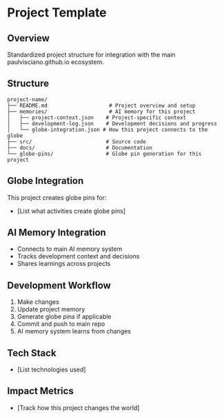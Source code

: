 # Project Template

## Overview
Standardized project structure for integration with the main paulvisciano.github.io ecosystem.

## Structure
```
project-name/
├── README.md                    # Project overview and setup
├── memories/                    # AI memory for this project
│   ├── project-context.json    # Project-specific context
│   ├── development-log.json    # Development decisions and progress
│   └── globe-integration.json # How this project connects to the globe
├── src/                        # Source code
├── docs/                       # Documentation
└── globe-pins/                 # Globe pin generation for this project
```

## Globe Integration
This project creates globe pins for:
- [List what activities create globe pins]

## AI Memory Integration
- Connects to main AI memory system
- Tracks development context and decisions
- Shares learnings across projects

## Development Workflow
1. Make changes
2. Update project memory
3. Generate globe pins if applicable
4. Commit and push to main repo
5. AI memory system learns from changes

## Tech Stack
- [List technologies used]

## Impact Metrics
- [Track how this project changes the world]
